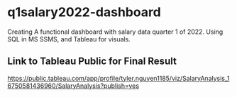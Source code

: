 # q1salary2022-dashboard
Creating A functional dashboard with salary data quarter 1 of 2022. Using SQL in MS SSMS, and Tableau for visuals.

## Link to Tableau Public for Final Result
https://public.tableau.com/app/profile/tyler.nguyen1185/viz/SalaryAnalysis_16750581436960/SalaryAnalysis?publish=yes 
